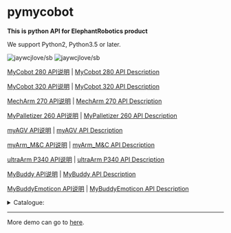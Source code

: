 # pymycobot

**This is python API for ElephantRobotics product**

We support Python2, Python3.5 or later.

![jaywcjlove/sb](https://jaywcjlove.github.io/sb/lang/chinese.svg)   ![jaywcjlove/sb](https://jaywcjlove.github.io/sb/lang/english.svg)

[MyCobot 280 API说明](./MyCobot_280_zh.md) | [MyCobot 280 API Description](./MyCobot_280_en.md)

[MyCobot 320 API说明](./MyCobot_320_zh.md) | [MyCobot 320 API Description](./MyCobot_320_en.md)

[MechArm 270 API说明](./MechArm_270_zh.md) | [MechArm 270 API Description](./MechArm_270_en.md)

[MyPalletizer 260 API说明](./MyPalletizer_260_zh.md) | [MyPalletizer 260 API Description](./MyPalletizer_260_en.md)

[myAGV API说明](./myAGV_zh.md) | [myAGV API Description](./myAGV_en.md)

[myArm_M&C API说明](./myArm_M&C_zh.md) | [myArm_M&C API Description](./myArm_M&C_en.md)

[ultraArm P340 API说明](./ultraArm_P340_zh.md) | [ultraArm P340 API Description](./ultraArm_P340_en.md)

[MyBuddy API说明](./MyBuddy_zh.md) | [MyBuddy API Description](./MyBuddy_en.md)

[MyBuddyEmoticon API说明](./mybuddy_emoticon_zh.md) | [MyBuddyEmoticon API Description](./mybuddy_emoticon_en.md)

<details>
<summary>Catalogue:</summary>

<!-- vim-markdown-toc GFM -->

- [pymycobot](#pymycobot)
  
<!-- vim-markdown-toc -->
</details>

---
More demo can go to [here](../demo).

